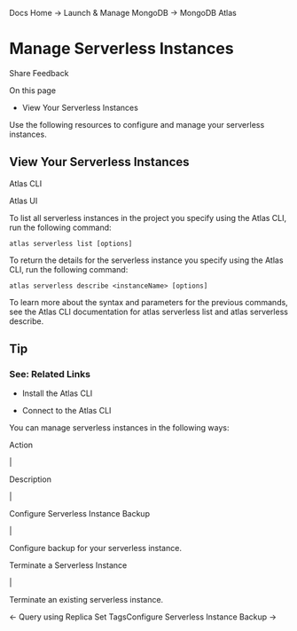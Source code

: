 Docs Home → Launch & Manage MongoDB → MongoDB Atlas

# Manage Serverless Instances

Share Feedback

On this page

  * View Your Serverless Instances

Use the following resources to configure and manage your serverless instances.

## View Your Serverless Instances

Atlas CLI

Atlas UI

To list all serverless instances in the project you specify using the Atlas
CLI, run the following command:

    
    
    atlas serverless list [options]  
      
  
To return the details for the serverless instance you specify using the Atlas
CLI, run the following command:

    
    
    atlas serverless describe <instanceName> [options]  
      
  
To learn more about the syntax and parameters for the previous commands, see
the Atlas CLI documentation for atlas serverless list and atlas serverless
describe.

## Tip

### See: Related Links

  * Install the Atlas CLI

  * Connect to the Atlas CLI

You can manage serverless instances in the following ways:

Action

|

Description  
  
|  
  
Configure Serverless Instance Backup

|

Configure backup for your serverless instance.  
  
Terminate a Serverless Instance

|

Terminate an existing serverless instance.  
  
← Query using Replica Set TagsConfigure Serverless Instance Backup →


